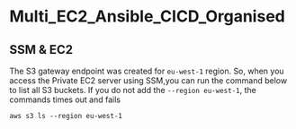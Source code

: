 # Multi_EC2_Ansible_CICD_Organised

## SSM & EC2
The S3 gateway endpoint was created for `eu-west-1` region. So, when you access the Private EC2 server using SSM,you can run the command below to list all S3 buckets. If you do not add the `--region eu-west-1`, the commands times out and fails

```
aws s3 ls --region eu-west-1
```